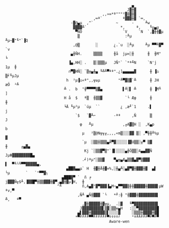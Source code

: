                                                             ▄
                                                          J▓╫▓
                                               ,,»∞*ª"""²▓╫▓╫▓
                                           ,═ª`         ª▓▓▓╫▓ `═,
                                 -▓@▄µ  ,^`          ~      -     ╨w
                                  ▓▓▓▓╩`               *,     ª,    ╙µ▄µ
                                   ▀ÑÖ                  `V     `N  `,▓╫╫▓µ
                                    ▒                    :╨µ     ╨µ~▓"╙"`▐Q
                                  ,@▒       ░       ¿.`u  ░╨µ     ╨µ ▀▀╨▓▀ `v
                                 ▄╫ÑH.     ▒▒▒▒     ╫å  jµ∞░╫      ╫  ╫M"    ╘
                                ▐▄,HH░ .   ▒░▒▒▒µ   JÑⁿ` `*ª╨N     `N'j   1µ  ╫
                                ∩▀▓HÑ░ `▒╦▄╫▄ ╙╩╨▀ªª".¿]▄▄▄▄▄▓      ╫ ▐⌂  ▒╛╙µJµ
                               h  ²µ▐⌂«ª",,╦≥µ        "╨▀▓▒▓`╩      ╫ JH æÖ  ²╩
                              ╩ .  b  "╫▀▀▀▀▒▓▄         ▌╩░▌ ╩      ╫ ▐M╙ ]
                              H å  $   ª▒  ╫▒▒▓          `└ Æφ      ╫     ╫
                              ╘Ä ╙µ²µ  `úµ  ``         ¿ ,æ╜`1     .▌     j
                                   `$   `▓╨⌐        -ªª     ,Ñ      ▒     J
                                     φ   ╨µ             ,╓A▓▒H ░  ,K▄p     b
                                      µ   ²▒@N╦╥╓,,,,«m▒░░░▓▓ ▒░ ,▀╫╫╨%µ   ▓
                                      `µ  ░▒▒╫▒▒▒▄Å▀▓░░░░░▐▓U▒▒░╥▀ ▒▓      ╫      ╓▄▓▄
                                       Kj `░▒▒▓▀▒"`▐▌░░░░▄╫Ö▒▒░4▄▄▓▓Ñ      JµΦ▓▓▓▓▓▓▓▓█▄
                                      .╛)ªµ"░▒▒▓    ▀▄╦▄Æ▄▒▒▓▄▓▀▒▓▓▓        ▌  ▀╙└╙▀▀▓▓▓▓▓▄,
                               ▄██▓▄▄µ` H  ╫▓╫Å╫▓∞%,░╫▄╩░▄▓▀▓╫▓▓▓╫▓  ▄▌     └µ       `   `"▀▀▓┐
                             ▄███▓▀ `  ñ ╒ j▓▓▓Ñ╥$╨,▐▓▓█▀╫▒▒▓▓▓╫▓▀,▄▓╫▓µ▐H,  ╫
                           ^╨         ñ,A▄▓"▓▀▓▓▓▐▄M─▄▀▀▓▓▒╫╫▓▓▓▓▓╫▓▓▓▓▌µW ªv,▀
                                    ,Ñ╨ ▄Ñ╫▓▓▓ `└   *╜:╫ "╫▓▓▓╫▓▓▓▓▓▓▓▓▌ ╩,   ª▀
                                      ,▓╫▓▓▓▓▓╫▓╦µ,  .░▓   ╙▀▓▓▓▓▓▓▓▓▓▓▌
                                     J▓▓▓▓▓▓▓▓▓▌▒▓░▒▒w▄H   :░░▀▓▓▓▓▓▓▓▓█
                                    ▄▌▓▓▓╫▓▓▓▓▓▓▒▌░░░░▓     ░▒▒▒╫▓▓▓▓╫▓█
                                   *▀╜╜╜╜▀▀╜╜╜╜╜╜▀ºººº┘     "ª╨╨╜╜╜▀╜▀╜▀
                                                  Aware-wen

